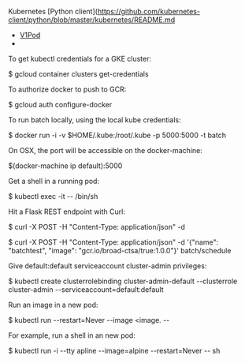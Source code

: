 Kubernetes [Python client](https://github.com/kubernetes-client/python/blob/master/kubernetes/README.md
 - [V1Pod](https://github.com/kubernetes-client/python/blob/master/kubernetes/docs/V1Pod.md)
 - 

To get kubectl credentials for a GKE cluster:

$ gcloud container clusters get-credentials <cluster>

To authorize docker to push to GCR:

$ gcloud auth configure-docker

To run batch locally, using the local kube credentials:

$ docker run -i -v $HOME/.kube:/root/.kube -p 5000:5000 -t batch

On OSX, the port will be accessible on the docker-machine:

$(docker-machine ip default):5000

Get a shell in a running pod:

$ kubectl exec -it <pod> -- /bin/sh

Hit a Flask REST endpoint with Curl:

$ curl -X POST -H "Content-Type: application/json" -d <data> <url>

$ curl -X POST -H "Content-Type: application/json" -d '{"name": "batchtest", "image": "gcr.io/broad-ctsa/true:1.0.0"}' batch/schedule

Give default:default serviceaccount cluster-admin privileges:

$ kubectl create clusterrolebinding cluster-admin-default --clusterrole cluster-admin --serviceaccount=default:default

Run an image in a new pod:

$ kubectl run <name> --restart=Never --image <image. -- <cmd>

For example, run a shell in an new pod:

$ kubectl run -i --tty apline --image=alpine --restart=Never -- sh
